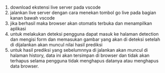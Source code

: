 1. download ekstensi live server pada vscode
2. jalankan live server dengan cara menekan tombol go live pada bagian kanan bawah vscode
3. jika berhasil maka browser akan otomatis terbuka dan menampilkan aplikasi
4. untuk melakukan deteksi pengguna dapat masuk ke halaman detection dan mengisi form dan memasukan gambar yang akan di deteksi setelah di dijalankan akan muncul nilai hasil prediksi
5. untuk hasil prediksi yang sebelumnnya di jalankan akan muncul di halaman history, data ini akan tersimpan di browser dan tidak akan terhapus selama pengguna tidak menghapus datanya atau menghapus data browser.
